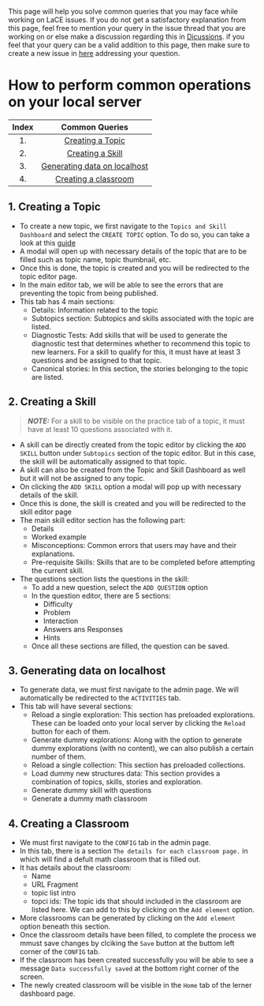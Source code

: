 This page will help you solve common queries that you may face while working on LaCE issues. If you do not get a satisfactory explanation from this page, feel free to mention your query in the issue thread that you are working on or else make a discussion regarding this in [Dicussions](https://github.com/oppia/oppia/discussions). if you feel that your query can be a valid addition to this page, then make sure to create a new issue in [here](https://github.com/oppia/oppia-web-developer-docs/issues) addressing your question.

# How to perform common operations on your local server

| Index | Common Queries   |
| :---: |     :---:        |
| 1.    | [Creating a Topic](#1-creating-a-topic) |
| 2.    | [Creating a Skill](#2-creating-a-skill)|
| 3.    | [Generating data on localhost](#3-generating-data-on-localhost)|
| 4.    | [Creating a classroom](#4-creating-a-classroom)|

## 1. Creating a Topic 
- To create a new topic, we first navigate to the `Topics and Skill Dashboard` and select the `CREATE TOPIC` option. To do so, you can take a look at this [guide](Editor-pages.md#steps-to-create-a-topicskill)
- A modal will open up with necessary details of the topic that are to be filled such as topic name, topic thumbnail, etc.
- Once this is done, the topic is created and you will be redirected to the topic editor page.
- In the main editor tab, we will be able to see the errors that are preventing the topic from being published.
- This tab has 4 main sections:
  - Details: Information related to the topic
  - Subtopics section: Subtopics and skills associated with the topic are listed.
  - Diagnostic Tests: Add skills that will be used to generate the diagnostic test that determines whether to recommend this topic to new learners. For a skill to qualify for this, it must have at least 3 questions and be assigned to that topic.
  - Canonical stories: In this section, the stories belonging to the topic are listed.

## 2. Creating a Skill
  > **_NOTE:_** For a skill to be visible on the practice tab of a topic, it must have at least 10 questions associated with it.
- A skill can be directly created from the topic editor by clicking the `ADD SKILL` button under `Subtopics` section of the topic editor. But in this case, the skill will be automatically assigned to that topic.
- A skill can also be created from the Topic and Skill Dashboard as well but it will not be assigned to any topic.
- On clicking the `ADD SKILL` option a modal will pop up with necessary details of the skill.
- Once this is done, the skill is created and you will be redirected to the skill editor page
- The main skill editor section has the following part:
  - Details
  - Worked example
  - Misconceptions: Common errors that users may have and their explanations.
  - Pre-requisite Skills: Skills that are to be completed before attempting the current skill.
- The questions section lists the questions in the skill:
  - To add a new question, select the `ADD QUESTION` option
  - In the question editor, there are 5 sections:
    - Difficulty
    - Problem
    - Interaction
    - Answers ans Responses
    - Hints
  - Once all these sections are filled, the question can be saved.

## 3. Generating data on localhost
- To generate data, we must first navigate to the admin page. We will automatically be redirected to the `ACTIVITIES` tab.
- This tab will have several sections:
  - Reload a single exploration: This section has preloaded explorations. These can be loaded onto your local server by clicking the `Reload` button for each of them.
  - Generate dummy explorations: Along with the option to generate dummy explorations (with no content), we can also publish a certain number of them.
  - Reload a single collection: This section has preloaded collections.
  - Load dummy new structures data: This section provides a combination of topics, skills, stories and exploration.
  - Generate dummy skill with questions
  - Generate a dummy math classroom

## 4. Creating a Classroom

- We must first navigate to the `CONFIG` tab in the admin page. 
- In this tab, there is a section `The details for each classroom page.` in which will find a defult math classroom that is filled out. 
- It has details about the classroom:
  - Name
  - URL Fragment
  - topic list intro
  - topci ids: The topic ids that should included in the classroom are listed here. We can add to this by clicking on the `Add element` option.
- More classrooms can be generated by clicking on the `Add element` option beneath this section.
- Once the classroom details have been filled, to complete the process we mmust save changes by clciking the `Save` button at the buttom left corner of the `CONFIG` tab.
- If the classroom has been created successfully you will be able to see a message `Data successfully saved` at the bottom right corner of the screen.
- The newly created classroom will be visible in the `Home` tab of the lerner dashboard page.

